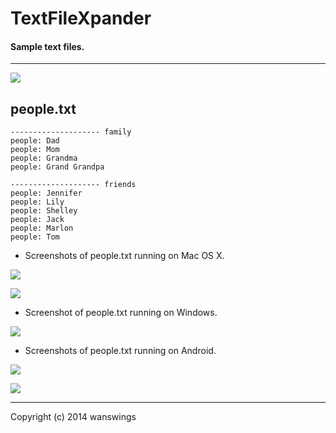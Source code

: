 TextFileXpander
====================
#### Sample text files.
*****
![](https://raw.github.com/wanswings/TextFileXpanderData/master/simple/screenshots/icon64x64.png)

people.txt
--------------------
```
-------------------- family
people: Dad
people: Mom
people: Grandma
people: Grand Grandpa

-------------------- friends
people: Jennifer
people: Lily
people: Shelley
people: Jack
people: Marlon
people: Tom
```

* Screenshots of people.txt running on Mac OS X.

![](https://raw.github.com/wanswings/TextFileXpanderData/master/people/screenshots/screenshotM1.png)

![](https://raw.github.com/wanswings/TextFileXpanderData/master/people/screenshots/screenshotM2.png)

* Screenshot of people.txt running on Windows.

![](https://raw.github.com/wanswings/TextFileXpanderData/master/people/screenshots/screenshotW1.png)

* Screenshots of people.txt running on Android.

![](https://raw.github.com/wanswings/TextFileXpanderData/master/people/screenshots/screenshotA1.png)

![](https://raw.github.com/wanswings/TextFileXpanderData/master/people/screenshots/screenshotA2.png)

*****
Copyright (c) 2014 wanswings
